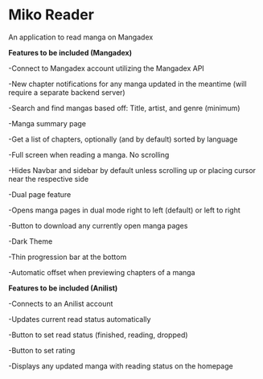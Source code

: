 # Miko Reader

An application to read manga on Mangadex

**Features to be included (Mangadex)**

-Connect to Mangadex account utilizing the Mangadex API

-New chapter notifications for any manga updated in the meantime (will require a separate backend server)

-Search and find mangas based off: Title, artist, and genre (minimum)

-Manga summary page

-Get a list of chapters, optionally (and by default) sorted by language

-Full screen when reading a manga. No scrolling

-Hides Navbar and sidebar by default unless scrolling up or placing cursor near the respective side

-Dual page feature

-Opens manga pages in dual mode right to left (default) or left to right

-Button to download any currently open manga pages

-Dark Theme

-Thin progression bar at the bottom

-Automatic offset when previewing chapters of a manga

**Features to be included (Anilist)**

-Connects to an Anilist account

-Updates current read status automatically

-Button to set read status (finished, reading, dropped)

-Button to set rating

-Displays any updated manga with reading status on the homepage
